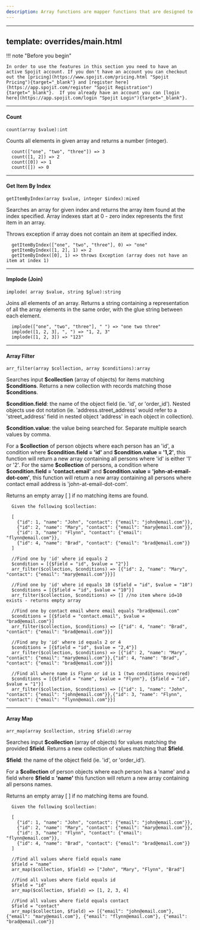 ```yaml
---
description: Array functions are mapper functions that are designed to modify an array field.
---
```

---
template: overrides/main.html
---
!!! note "Before you begin" 

    In order to use the features in this section you need to have an active Spojit account. If you don't have an account you can checkout out the [pricing](https://www.spojit.com/pricing.html "Spojit Pricing"){target="_blank"} and [register here](https://app.spojit.com/register "Spojit Registration"){target="_blank"}.  If you already have an account you can [login here](https://app.spojit.com/login "Spojit Login"){target="_blank"}.
___
#### Count
```
count(array $value):int
```
  Counts all elements in given array and returns a number (integer).
```
  count(["one", "two", "three"]) => 3
  count([1, 2]) => 2
  count([0]) => 1
  count([]) => 0
```
___
#### Get Item By Index
```
getItemByIndex(array $value, integer $index):mixed
```
  Searches an array for given index and returns the array item found at the index specified. Array indexes start at 0 - zero index represents the first item in an array.

  Throws exception if array does not contain an item at specified index.
```
  getItemByIndex(["one", "two", "three"], 0) => "one"
  getItemByIndex([1, 2], 1) => 2
  getItemByIndex([0], 1) => throws Exception (array does not have an item at index 1)
```
___
#### Implode (Join)
```
implode( array $value, string $glue):string
```
  Joins all elements of an array. Returns a string containing a representation of all the array elements in the same order, with the glue string between each element.
```
  implode(["one", "two", "three"], " ") => "one two three"
  implode([1, 2, 3], ", ") => "1, 2, 3"
  implode([1, 2, 3]) => "123"
```
___
#### Array Filter
```
arr_filter(array $collection, array $conditions):array
```
  Searches input __\$collection__ (array of objects) for items matching __\$conditions__. Returns a new collection with records matching those __\$conditions__.

  __\$condition.field__: the name of the object field (ie. 'id', or 'order_id'). Nested objects use dot notation (ie. 'address.street_address' would refer to a 'street_address' field in nested object 'address' in each object in collection).

  __\$condition.value__: the value being searched for. Separate multiple search values by comma.

  For a __\$collection__ of person objects where each person has an 'id', a condition where __\$condition.field = 'id'__ and __\$condition.value = '1,2'__, this function will return a new array containing all persons where 'id' is either '1' or '2'. For the same __\$collection__ of persons, a condition where __\$condition.field = 'contact.email'__ and __\$condition.value = 'john-at-email-dot-com'__, this function will return a new array containing all persons where contact email address is 'john-at-email-dot-com'.

  Returns an empty array [ ] if no matching items are found.
  
```
  Given the following $collection:

  [
    {"id": 1, "name": "John", "contact": {"email": "john@email.com"}},
    {"id": 2, "name": "Mary", "contact": {"email": "mary@email.com"}},
    {"id": 3, "name": "Flynn", "contact": {"email": "flynn@email.com"}},
    {"id": 4, "name": "Brad", "contact": {"email": "brad@email.com"}}
  ]

  //Find one by 'id' where id equals 2
  $condition = [{$field = "id", $value = "2"}]
  arr_filter($collection, $conditions) => [{"id": 2, "name": "Mary", "contact": {"email": "mary@email.com"}}}]

  //Find one by 'id' where id equals 10 ($field = "id", $value = "10")
  $conditions = [{$field = "id", $value = "10"}]
  arr_filter($collection, $conditions) => [] //no item where id=10 exists - returns empty array

  //Find one by contact email where email equals "brad@email.com"
  $conditions = [{$field = "contact.email", $value = "brad@email.com"}]
  arr_filter($collection, $conditions) => [{"id": 4, "name": "Brad", "contact": {"email": "brad@email.com"}}]

  //Find any by 'id' where id equals 2 or 4
  $conditions = [{$field = "id", $value = "2,4"}]
  arr_filter($collection, $conditions) => [{"id": 2, "name": "Mary", "contact": {"email": "mary@email.com"}},{"id": 4, "name": "Brad", "contact": {"email": "brad@email.com"}}]
  
  //Find all where name is Flynn or id is 1 (two conditions required)
  $conditions = [{$field = "name", $value = "Flynn"}, {$field = "id", $value = "1"}]
  arr_filter($collection, $conditions) => [{"id": 1, "name": "John", "contact": {"email": "john@email.com"}},{"id": 3, "name": "Flynn", "contact": {"email": "flynn@email.com"}}]
```
___
#### Array Map
```
arr_map(array $collection, string $field):array
```
  Searches input __\$collection__ (array of objects) for values matching the provided __\$field__. Returns a new collection of values matching that __\$field__.

  __\$field__: the name of the object field (ie. 'id', or 'order_id').
  

  For a __\$collection__ of person objects where each person has a 'name' and a field where __\$field = 'name'__ this function will return a new array containing all persons names.

  Returns an empty array [ ] if no matching items are found.
  
```
  Given the following $collection:

  [
    {"id": 1, "name": "John", "contact": {"email": "john@email.com"}},
    {"id": 2, "name": "Mary", "contact": {"email": "mary@email.com"}},
    {"id": 3, "name": "Flynn", "contact": {"email": "flynn@email.com"}},
    {"id": 4, "name": "Brad", "contact": {"email": "brad@email.com"}}
  ]

  //Find all values where field equals name
  $field = "name"
  arr_map($collection, $field) => ["John", "Mary", "Flynn", "Brad"]

  //Find all values where field equals id
  $field = "id"
  arr_map($collection, $field) => [1, 2, 3, 4]

  //Find all values where field equals contact
  $field = "contact"
  arr_map($collection, $field) => [{"email": "john@email.com"}, {"email": "mary@email.com"}, {"email": "flynn@email.com"}, {"email": "brad@email.com"}]
```
